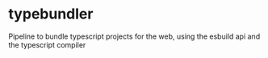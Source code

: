 # typebundler
Pipeline to bundle typescript projects for the web, using the esbuild api and the typescript compiler
